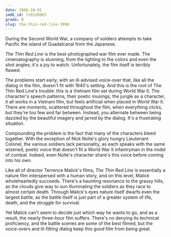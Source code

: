 ```yaml
---
date: 2008-10-01
imdb_id: tt0120863
grade: B
slug: the-thin-red-line-1998
---
```


During the Second World War, a company of soldiers attempts to take Pacific the island of Guadalcanal from the Japanese.

_The Thin Red Line_ is the best-photographed war film ever made. The cinematography is stunning, from the lighting to the colors and even the shot angles; it's a joy to watch. Unfortunately, the film itself is terribly flawed.

The problems start early, with an ill-advised voice-over that, like all the dialog in the film, doesn't fit with 1940's setting. And this is the root of The Thin Red Line's trouble: this is a Vietnam film set during World War II. The character's speech patterns, their poetic musings, the jungle as a character, it all works in a Vietnam film, but feels artificial when placed in World War II. There are moments, scattered throughout the film, when everything clicks, but they're too few and far between. Instead, you alternate between being dazzled by the beautiful imagery and jarred by the dialog. It's a frustrating situation.

Compounding the problem is the fact that many of the characters bleed together. With the exception of Nick Nolte's glory hungry Lieutenant Colonel, the various soldiers lack personality, as each speaks with the same wizened, poetic voice that doesn't fit a World War II infantryman in the midst of combat. Indeed, even Nolte's character share's this voice before coming into his own.

Like all of director Terrence Malick's films, _The Thin Red Line_ is essentially a nature film interspersed with a human story, and on this level, Malick wholeheartedly succeeds. There's a haunting resonance to the grassy hills, as the clouds give way to sun illuminating the soldiers as they race to almost certain death. Through Malick's eyes nature itself dwarfs even the largest battle, as the battle itself is just part of a greater system of life, death, and the struggle for survival.

Yet Malick can't seem to decide just which way he wants to go, and as a result, the nearly three-hour film suffers. There's no denying its technical proficiency, and the battle scenes are some of the best filmed, but the voice-overs and ill-fitting dialog keep this good film from being great.
